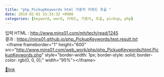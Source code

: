 ```yaml
---
title: "php_PickupKeywords html 가중치 키워드 추출 "
date: 2019-02-01 15:33:32 +0900
categories: [keyword, word, 키워드, 가중치, 추출, pickup, php]
---
```


입력 HTML : http://www.mins01.com/mh/tech/read/1245  
결과 : https://mins01.github.io/php_PickupKeywords/test.result.txt  
 &lt;iframe frameborder="1" height="600" src="http://www.mins01.com/web_work/php/php_PickupKeywords/html.PickupKeywords.php" style="border-width: 1px; border-style: solid; border-color: rgb(0, 0, 0);" width="95%"&gt;&lt;/iframe&gt;  



[🔗link](http://www.mins01.com/mh/tech/read/1255)